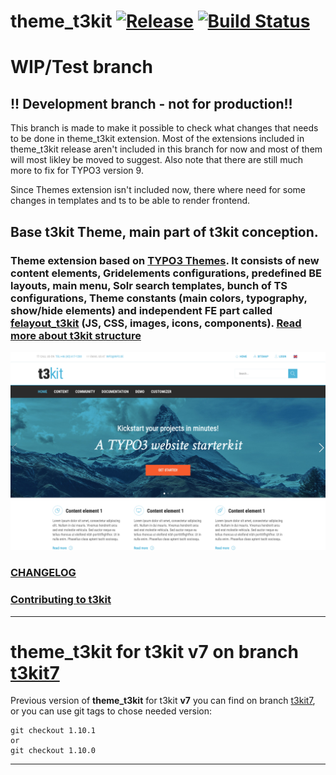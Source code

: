 

# theme_t3kit [![Release](https://img.shields.io/github/release/t3kit/theme_t3kit.svg?style=flat-square)](https://github.com/t3kit/theme_t3kit/releases) [![Build Status](https://travis-ci.org/t3kit/theme_t3kit.svg?branch=9test)](https://travis-ci.org/t3kit/theme_t3kit)

# WIP/Test branch

## !! Development branch - not for production!!

This branch is made to make it possible to check what changes that needs to be done in theme_t3kit extension. Most of the extensions included in theme_t3kit release aren't included in this branch for now and most of them will most likley be moved to suggest. Also note that there are still much more to fix for TYPO3 version 9.

Since Themes extension isn't included now, there where need for some changes in templates and ts to be able to render frontend.


## Base t3kit Theme, main part of t3kit conception.
### Theme extension based on [TYPO3 Themes](http://www.typo3-themes.org/). It consists of new content elements, Gridelements configurations, predefined BE layouts, main menu, Solr search templates, bunch of TS configurations, Theme constants (main colors, typography, show/hide elements) and independent FE part called [felayout_t3kit](https://github.com/t3kit/theme_t3kit/tree/master/felayout_t3kit) (JS, CSS, images, icons, components). [Read more about t3kit structure](https://github.com/t3kit/t3kit#t3kit-structure)

![Screenshot](Meta/Screenshots/screenshot.png)

### [CHANGELOG](https://github.com/t3kit/theme_t3kit/blob/master/CHANGELOG.md)
### [Contributing to t3kit](https://github.com/t3kit/t3kit/blob/master/CONTRIBUTING.md)


***

# theme_t3kit for t3kit v7 on branch [t3kit7](https://github.com/t3kit/theme_t3kit/tree/t3kit7)


Previous version of **theme_t3kit** for t3kit **v7** you can find on branch [t3kit7](https://github.com/t3kit/theme_t3kit/tree/t3kit7), or you can use git tags to chose needed version:
```
git checkout 1.10.1
or
git checkout 1.10.0
```

***

